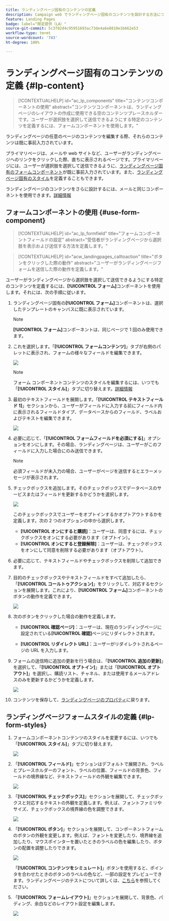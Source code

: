 ```yaml
---
title: ランディングページ固有のコンテンツの定義
description: Campaign web でランディングページ固有のコンテンツを設計する方法について説明します
feature: Landing Pages
badge: label="限定提供（LA）"
source-git-commit: 5c3f02d4c95951693ac73de4a6e8810e1b662e53
workflow-type: tm+mt
source-wordcount: '743'
ht-degree: 100%

---
```


# ランディングページ固有のコンテンツの定義 {#lp-content}

>[!CONTEXTUALHELP]
>id="ac_lp_components"
>title="コンテンツコンポーネントの使用"
>abstract="コンテンツコンポーネントは、ランディングページのレイアウトの作成に使用できる空のコンテンツプレースホルダーです。ユーザーが選択肢を選択して送信できるようにする特定のコンテンツを定義するには、フォームコンポーネントを使用します。"

ランディングページの任意のページのコンテンツを編集する際、それらのコンテンツは既に事前入力されています。

プライマリページは、メールや web サイトなど、ユーザーがランディングページへのリンクをクリックした際、直ちに表示されるページです。プライマリページには、ユーザーが選択肢を選択して送信できるように、[ランディングページ固有のフォームコンポーネント](#use-form-component)が既に事前入力されています。また、[ランディングページ固有のスタイル](#lp-form-styles)を定義することもできます。

ランディングページのコンテンツをさらに設計するには、メールと同じコンポーネントを使用できます。[詳細情報](../email/content-components.md#add-content-components)

<!--
The content of the **[!UICONTROL Confirmation]**, **[!UICONTROL Error]** and **[!UICONTROL Expiration]** pages is also pre-filled. Edit them as needed.

Set the subscription form to the appropriate fields from the database to make sure it will work correctly.

The landing page default fields are already there for the selected template.

>[!NOTE]
>
>You can also create a click-through landing page without a **[!UICONTROL Form]** component. In that case, the landing page will be displayed to users, but they will not be required to submit any form. This can be useful if you only want to showcase a landing page without requiring any action from your recipients such as opt-in or opt out, or want to provide information that doesn't require user input.

Using the landing page content designer, you can also leverage contextual data coming from the primary page in a subpage. [Learn more](#use-primary-page-context)-->

## フォームコンポーネントの使用 {#use-form-component}

>[!CONTEXTUALHELP]
>id="ac_lp_formfield"
>title="フォームコンポーネントフィールドの設定"
>abstract="受信者がランディングページから選択肢を表示および送信する方法を定義します。"

>[!CONTEXTUALHELP]
>id="acw_landingpages_calltoaction"
>title="ボタンをクリックした際の動作"
>abstract="ユーザーがランディングページフォームを送信した際の動作を定義します。"

ユーザーがランディングページから選択肢を選択して送信できるようにする特定のコンテンツを定義するには、**[!UICONTROL フォーム]**&#x200B;コンポーネントを使用します。それには、次の手順に従います。

1. ランディングページ固有の&#x200B;**[!UICONTROL フォーム]**&#x200B;コンポーネントは、選択したテンプレートのキャンバスに既に表示されています。

   >[!NOTE]
   >
   >**[!UICONTROL フォーム]**&#x200B;コンポーネントは、同じページで 1 回のみ使用できます。

1. これを選択します。「**[!UICONTROL フォームコンテンツ]**」タブが右側のパレットに表示され、フォームの様々なフィールドを編集できます。

   ![](assets/lp-form-component.png)

   >[!NOTE]
   >
   >フォーム コンポーネントコンテンツのスタイルを編集するには、いつでも「**[!UICONTROL スタイル]**」タブに切り替えます。[詳細情報](#lp-form-styles)

1. 最初のテキストフィールドを展開します。「**[!UICONTROL テキストフィールド 1]**」セクションから、ユーザーがフィールドに入力する前にフィールド内に表示されるフィールドタイプ、データベースからのフィールド、ラベルおよびテキストを編集できます。

   ![](assets/lp-form-text-field.png)

1. 必要に応じて、「**[!UICONTROL フォームフィールドを必須にする]**」オプションをオンにします。その場合、ランディングページは、ユーザーがこのフィールドに入力した場合にのみ送信できます。

   >[!NOTE]
   >
   >必須フィールドが未入力の場合、ユーザーがページを送信するとエラーメッセージが表示されます。

1. チェックボックスを追加します。そのチェックボックスでデータベースのサービスまたはフィールドを更新するかどうかを選択します。

   ![](assets/lp-form-checkbox.png)

   このチェックボックスでユーザーをオプトインするかオプトアウトするかを定義します。次の 2 つのオプションの中から選択します。

   * **[!UICONTROL オンにすると購読]**：ユーザーは、同意するには、チェックボックスをオンにする必要があります（オプトイン）。
   * **[!UICONTROL オンにすると登録解除]**：ユーザーは、チェックボックスをオンにして同意を削除する必要があります（オプトアウト）。

1. 必要に応じて、テキストフィールドやチェックボックスを削除して追加できます。

1. 目的のチェックボックスやテキストフィールドをすべて追加したら、「**[!UICONTROL コールトゥアクション]**」をクリックして、対応するセクションを展開します。これにより、**[!UICONTROL フォーム]**&#x200B;コンポーネントのボタンの動作を定義できます。

   ![](assets/lp-call-to-action.png)

1. 次のボタンをクリックした場合の動作を定義します。

   * **[!UICONTROL 確認ページ]**：ユーザーは、現在のランディングページに設定されている&#x200B;**[!UICONTROL 確認]**&#x200B;ページにリダイレクトされます。

   * **[!UICONTROL リダイレクト URL]**：ユーザーがリダイレクトされるページの URL を入力します。

1. フォームの送信時に追加の更新を行う場合は、「**[!UICONTROL 追加の更新]**」を選択して、「**[!UICONTROL オプトイン]**」または「**[!UICONTROL オプトアウト]**」を選択し、購読リスト、チャネル、または使用するメールアドレスのみを更新するかどうかを定義します。

   ![](assets/lp-form-additionnal-updates.png)

1. コンテンツを保存して、[ランディングページのプロパティ](create-lp.md)に戻ります。

## ランディングページフォームスタイルの定義 {#lp-form-styles}

1. フォームコンポーネントコンテンツのスタイルを変更するには、いつでも「**[!UICONTROL スタイル]**」タブに切り替えます。

   ![](assets/lp_designer-form-style.png)

1. 「**[!UICONTROL フィールド]**」セクションはデフォルトで展開され、ラベルとプレースホルダーのフォント、ラベルの位置、フィールドの背景色、フィールドの境界線など、テキストフィールドの外観を編集できます。

   ![](assets/lp_designer-form-style-fields.png)

1. 「**[!UICONTROL チェックボックス]**」セクションを展開して、チェックボックスと対応するテキストの外観を定義します。例えば、フォントファミリやサイズ、チェックボックスの境界線の色を調整できます。

   ![](assets/lp_designer-form-style-checkboxes.png)

1. 「**[!UICONTROL ボタン]**」セクションを展開して、コンポーネントフォームのボタンの外観を変更します。例えば、フォントを変更したり、境界線を追加したり、マウスポインターを置いたときのラベルの色を編集したり、ボタンの配置を調整したりできます。

   ![](assets/lp_designer-form-style-buttons.png)

   「**[!UICONTROL コンテンツをシミュレート]**」ボタンを使用すると、ポインタを合わせたときのボタンのラベルの色など、一部の設定をプレビューできます。ランディングページのテストについて詳しくは、[こちら](create-lp.md#test-landing-page)を参照してください。

1. 「**[!UICONTROL フォームレイアウト]**」セクションを展開して、背景色、パディング、余白などのレイアウト設定を編集します。

   ![](assets/lp_designer-form-style-layout.png)

<!--
1. Expand the **[!UICONTROL Form error]** section to adjust the display of the error message that displays in case a problem occurs. Check the corresponding option to preview the error text on the form.

    ![](assets/lp_designer-form-error-preview.png)-->


